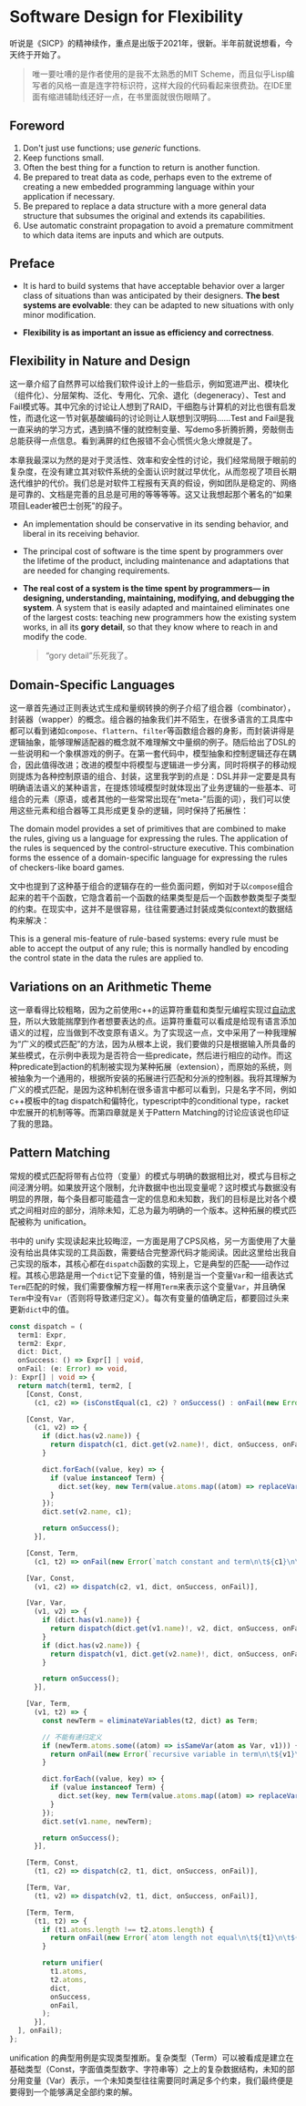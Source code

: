 # Software Design for Flexibility <Badge type="warning" text="施工中" />

听说是《SICP》的精神续作，重点是出版于2021年，很新。半年前就说想看，今天终于开始了。

> 唯一要吐嘈的是作者使用的是我不太熟悉的MIT Scheme，而且似乎Lisp编写者的风格一直是连字符标识符，这样大段的代码看起来很费劲。在IDE里面有缩进辅助线还好一点，在书里面就很伤眼睛了。

## Foreword

1.  Don't just use functions; use *generic* functions.
2.  Keep functions small.
3.  Often the best thing for a function to return is another function.
4.  Be prepared to treat data as code, perhaps even to the extreme of creating a new embedded programming language within your application if necessary.
5.  Be prepared to replace a data structure with a more general data structure that subsumes the original and extends its capabilities.
6.  Use automatic constraint propagation to avoid a premature commitment to which data items are inputs and which are outputs.

## Preface

*   It is hard to build systems that have acceptable behavior over a
    larger class of situations than was anticipated by their designers.
    **The best systems are evolvable**: they can be adapted to new
    situations with only minor modification.

*   **Flexibility is as important an issue as efficiency and correctness**.

## Flexibility in Nature and Design

这一章介绍了自然界可以给我们软件设计上的一些启示，例如宽进严出、模块化（组件化）、分层架构、泛化、专用化、冗余、退化（degeneracy）、Test and Fail模式等。其中冗余的讨论让人想到了RAID，干细胞与计算机的对比也很有启发性，而退化这一节对氨基酸编码的讨论则让人联想到汉明码……Test and Fail是我一直采纳的学习方式，遇到搞不懂的就控制变量、写demo多折腾折腾，旁敲侧击总能获得一点信息。看到满屏的红色报错不会心慌慌火急火燎就是了。

本章我最深以为然的是对于灵活性、效率和安全性的讨论，我们经常局限于眼前的复杂度，在没有建立其对软件系统的全面认识时就过早优化，从而忽视了项目长期迭代维护的代价。我们总是对软件工程报有天真的假设，例如团队是稳定的、网络是可靠的、文档是完善的且总是可用的等等等等。这又让我想起那个著名的“如果项目Leader被巴士创死”的段子。

*   An implementation should be conservative in its sending behavior, and liberal in its receiving behavior.

*   The principal cost of software is the time spent by
    programmers over the lifetime of the product, including
    maintenance and adaptations that are needed for changing
    requirements.

*   **The real cost of a system is the time spent by programmers—
    in designing, understanding, maintaining, modifying, and debugging
    the system**. A system that is easily adapted and maintained eliminates
    one of the largest costs: teaching new programmers how the
    existing system works, in all its **gory detail**, so that they know where
    to reach in and modify the code.

    > “gory detail”乐死我了。

## Domain-Specific Languages

这一章首先通过正则表达式生成和量纲转换的例子介绍了组合器（combinator），封装器（wapper）的概念。组合器的抽象我们并不陌生，在很多语言的工具库中都可以看到诸如`compose`、`flattern`、`filter`等函数组合器的身影，而封装讲得是逻辑抽象，能够理解适配器的概念就不难理解文中量纲的例子。随后给出了DSL的一些说明和一个象棋游戏的例子。在第一套代码中，模型抽象和控制逻辑还存在耦合，因此值得改进；改进的模型中将模型与逻辑进一步分离，同时将棋子的移动规则提炼为各种控制原语的组合、封装，这里我学到的点是：DSL并非一定要是具有明确语法语义的某种语言，在提炼领域模型时就体现出了业务逻辑的一些基本、可组合的元素（原语，或者其他的一些常常出现在“meta-”后面的词），我们可以使用这些元素和组合器等工具形成更复杂的逻辑，同时保持了拓展性：

The domain model provides a set of
primitives that are combined to make the rules, giving us a language
for expressing the rules. The application of the rules is sequenced by
the control-structure executive. This combination forms the essence
of a domain-specific language for expressing the rules of checkers-like board games.

文中也提到了这种基于组合的逻辑存在的一些负面问题，例如对于以`compose`组合起来的若干个函数，它隐含着前一个函数的结果类型是后一个函数参数类型子类型的约束。在现实中，这并不是很容易，往往需要通过封装成类似context的数据结构来解决：

This is a general mis-feature of
rule-based systems: every rule must be able to accept the output of
any rule; this is normally handled by encoding the control state in
the data the rules are applied to.

## Variations on an Arithmetic Theme

这一章看得比较粗略，因为之前使用c++的运算符重载和类型元编程实现过[自动求导](/CS/Snippets/Type%20Metaprogram.md)，所以大致能揣摩到作者想要表达的点。运算符重载可以看成是给现有语言添加语义的过程，应当做到不改变原有语义。为了实现这一点，文中采用了一种我理解为“广义的模式匹配”的方法，因为从根本上说，我们要做的只是根据输入所具备的某些模式，在示例中表现为是否符合一些predicate，然后进行相应的动作。而这种predicate到action的机制被实现为某种拓展（extension），而原始的系统，则被抽象为一个通用的，根据所安装的拓展进行匹配和分派的控制器。我将其理解为广义的模式匹配，是因为这种机制在很多语言中都可以看到，只是名字不同，例如c++模板中的tag dispatch和偏特化，typescript中的conditional type，racket中宏展开的机制等等。而第四章就是关于Pattern Matching的讨论应该说也印证了我的思路。

## Pattern Matching

常规的模式匹配将带有占位符（变量）的模式与明确的数据相比对，模式与目标之间泾渭分明。如果放开这个限制，允许数据中也出现变量呢？这时模式与数据没有明显的界限，每个条目都可能蕴含一定的信息和未知数，我们的目标是比对各个模式之间相对应的部分，消除未知，汇总为最为明确的一个版本。这种拓展的模式匹配被称为 unification。

书中的 unify 实现读起来比较晦涩，一方面是用了CPS风格，另一方面使用了大量没有给出具体实现的工具函数，需要结合完整源代码才能阅读。因此这里给出我自己实现的版本，其核心都在`dispatch`函数的实现上，它是典型的匹配——动作过程。其核心思路是用一个`dict`记下变量的值，特别是当一个变量`Var`和一组表达式`Term`匹配的时候，我们需要像解方程一样用`Term`来表示这个变量`Var`，并且确保`Term`中没有`Var`（否则将导致递归定义）。每次有变量的值确定后，都要回过头来更新`dict`中的值。

```ts
const dispatch = (
  term1: Expr,
  term2: Expr,
  dict: Dict,
  onSuccess: () => Expr[] | void,
  onFail: (e: Error) => void,
): Expr[] | void => {
  return match(term1, term2, [
    [Const, Const,
      (c1, c2) => (isConstEqual(c1, c2) ? onSuccess() : onFail(new Error(`${c1} !== ${c2}`)))],

    [Const, Var,
      (c1, v2) => {
        if (dict.has(v2.name)) {
          return dispatch(c1, dict.get(v2.name)!, dict, onSuccess, onFail);
        }

        dict.forEach((value, key) => {
          if (value instanceof Term) {
            dict.set(key, new Term(value.atoms.map((atom) => replaceVariable(atom, v2, c1))));
          }
        });
        dict.set(v2.name, c1);

        return onSuccess();
      }],

    [Const, Term,
      (c1, t2) => onFail(new Error(`match constant and term\n\t${c1}\n\t${t2}`))],

    [Var, Const,
      (v1, c2) => dispatch(c2, v1, dict, onSuccess, onFail)],

    [Var, Var,
      (v1, v2) => {
        if (dict.has(v1.name)) {
          return dispatch(dict.get(v1.name)!, v2, dict, onSuccess, onFail);
        }
        if (dict.has(v2.name)) {
          return dispatch(v1, dict.get(v2.name)!, dict, onSuccess, onFail);
        }

        return onSuccess();
      }],

    [Var, Term,
      (v1, t2) => {
        const newTerm = eliminateVariables(t2, dict) as Term;

        // 不能有递归定义
        if (newTerm.atoms.some((atom) => isSameVar(atom as Var, v1))) {
          return onFail(new Error(`recursive variable in term\n\t${v1}\n\t${t2}`));
        }

        dict.forEach((value, key) => {
          if (value instanceof Term) {
            dict.set(key, new Term(value.atoms.map((atom) => replaceVariable(atom, v1, newTerm))));
          }
        });
        dict.set(v1.name, newTerm);

        return onSuccess();
      }],

    [Term, Const,
      (t1, c2) => dispatch(c2, t1, dict, onSuccess, onFail)],

    [Term, Var,
      (t1, v2) => dispatch(v2, t1, dict, onSuccess, onFail)],

    [Term, Term,
      (t1, t2) => {
        if (t1.atoms.length !== t2.atoms.length) {
          return onFail(new Error(`atom length not equal\n\t${t1}\n\t${t2}`));
        }

        return unifier(
          t1.atoms,
          t2.atoms,
          dict,
          onSuccess,
          onFail,
        );
      }],
  ], onFail);
};
```

unification 的典型用例是实现类型推断。复杂类型（Term）可以被看成是建立在基础类型（Const，字面值类型数字、字符串等）之上的复杂数据结构，未知的部分用变量（Var）表示，一个未知类型往往需要同时满足多个约束，我们最终便是要得到一个能够满足全部约束的解。
